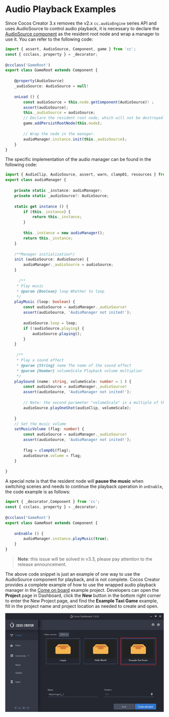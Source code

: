 # Audio Playback Examples

Since Cocos Creator 3.x removes the v2.x `cc.audioEngine` series API and uses AudioSource to control audio playback, it is necessary to declare the [AudioSource component](./audiosource.md) as the resident root node and wrap a manager to use it. You can refer to the following code:

```typescript
import { assert, AudioSource, Component, game } from 'cc';
const { ccclass, property } = _decorator;

@ccclass('GameRoot')
export class GameRoot extends Component {
    
    @property(AudioSource) 
    _audioSource: AudioSource = null!

    onLoad () {
        const audioSource = this.node.getComponent(AudioSource)! ;
        assert(audioSource);
        this._audioSource = audioSource;
        // Declare the resident root node, which will not be destroyed in a scene switch. The target node must be the root node, otherwise it is invalid.
        game.addPersistRootNode(this.node);

        // Wrap the node in the manager.
        audioManager.instance.init(this._audioSource);
    }
}
```

The specific implementation of the audio manager can be found in the following code:

```typescript
import { AudioClip, AudioSource, assert, warn, clamp01, resources } from "cc";
export class audioManager {

    private static _instance: audioManager;
    private static _audioSource?: AudioSource;

    static get instance () {
        if (this._instance) {
            return this._instance;
        }

        this._instance = new audioManager();
        return this._instance;
    }

    /**Manager initialization*/
    init (audioSource: AudioSource) {
        audioManager._audioSource = audioSource;
    }

      /**
     * Play music
     * @param {Boolean} loop Whether to loop
     */
    playMusic (loop: boolean) {
        const audioSource = audioManager._audioSource!
        assert(audioSource, 'AudioManager not inited!');

        audioSource.loop = loop;
        if (!audioSource.playing) {
            audioSource.playing();
        }
    }

     /**
     * Play a sound effect
     * @param {String} name The name of the sound effect
     * @param {Number} volumeScale Playback volume multiplier
     */
    playSound (name: string, volumeScale: number = 1 ) {
        const audioSource = audioManager._audioSource!
        assert(audioSource, 'AudioManager not inited!');
            
        // Note: the second parameter "volumeScale" is a multiple of the playback volume, the final playback volume is "audioSource.volume * volumeScale"
        audioSource.playOneShot(audioClip, volumeScale);

    }
    // Set the music volume
    setMusicVolume (flag: number) {
        const audioSource = audioManager._audioSource!
        assert(audioSource, 'AudioManager not inited!');

        flag = clamp01(flag);
        audioSource.volume = flag;
    }

}
```

A special note is that the resident node will **pause the music** when switching scenes and needs to continue the playback operation in `onEnable`, the code example is as follows:

```typescript
import { _decorator,Component } from 'cc';
const { ccclass, property } = _decorator;

@ccclass('GameRoot')
export class GameRoot extends Component {

    onEnable () {
        audioManager.instance.playMusic(true);
    }
}

```

> **Note**: this issue will be solved in v3.3, please pay attention to the release announcement.

The above code snippet is just an example of one way to use the AudioSource component for playback, and is not complete. Cocos Creator provides a complete example of how to use the wrapped audio playback manager in the [Come on board](https://github.com/cocos-creator/tutorial-taxi-game) example project. Developers can open the **Project** page in Dashboard, click the **New** button in the bottom right corner to enter the New Project page, and find the **Example Taxi Game** example, fill in the project name and project location as needed to create and open.

![audioEdit](audio/audioEdit.png)
